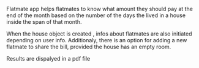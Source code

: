 Flatmate app helps flatmates to know what amount they should pay at the end of the month
based on the number of the days the lived in a house inside the span of that month.

When the house object is created , infos about flatmates are also initiated depending on user info.
Additionaly, there is an option for adding a new flatmate to share the bill, provided the house has an empty room.

Results are dispalyed in a pdf file 
